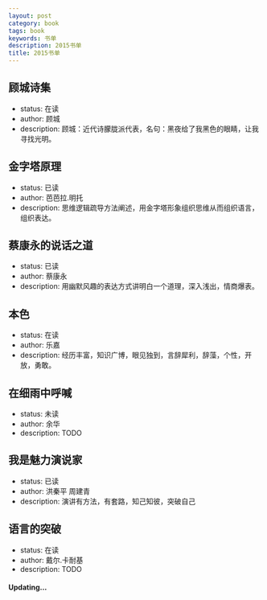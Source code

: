 ```yaml
---
layout: post
category: book
tags: book
keywords: 书单
description: 2015书单
title: 2015书单
---
```


顾城诗集
---
* status: 在读
* author: 顾城
* description: 顾城：近代诗朦胧派代表，名句：黑夜给了我黑色的眼睛，让我寻找光明。

金字塔原理
---
* status: 已读
* author: 芭芭拉.明托
* description: 思维逻辑疏导方法阐述，用金字塔形象组织思维从而组织语言，组织表达。

蔡康永的说话之道
---
* status: 已读
* author: 蔡康永
* description: 用幽默风趣的表达方式讲明白一个道理，深入浅出，情商爆表。

本色
---
* status: 在读
* author: 乐嘉
* description: 经历丰富，知识广博，眼见独到，言辞犀利，辞藻，个性，开放，勇敢。

在细雨中呼喊
---
* status: 未读
* author: 余华
* description: TODO

我是魅力演说家
---
* status: 已读
* author: 洪秦平 周建青
* description: 演讲有方法，有套路，知己知彼，突破自己

语言的突破
---
* status: 在读
* author: 戴尔.卡耐基
* description: TODO

#### Updating...
